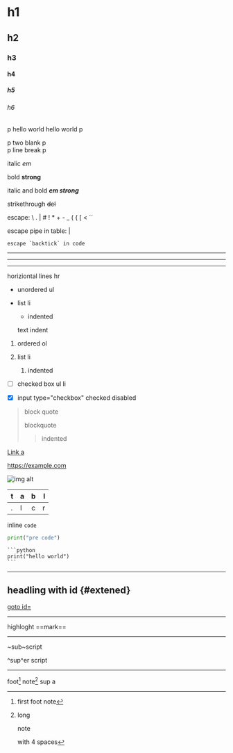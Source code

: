# h1

## h2

### h3

#### h4

##### h5

###### h6

p hello world 
hello world p

p two blank p  
p line break p

italic *em*

bold **strong**

italic and bold ***em strong***

strikethrough ~~del~~

escape: \\ \. \| \# \! \* \+ \- \_ \( \{ \[ \< \``

escape pipe in table: &#124;

``escape `backtick` in code``

---

***

___

horiziontal lines hr

- unordered ul

- list li

    - indented
    
    text indent

1. ordered ol

2. list li

    1. indented

- [ ] checked box ul li

- [x] input type="checkbox" checked  disabled

> block quote
>
> blockquote
>
> > indented

[Link a](https://example.com)

<https://example.com>

![img alt](https://place-hold.it/100x100 "title")

|t|a|b|l|
|---|:--|:-:|--:|
|.|l|c|r|

inline `code`

```python
print("pre code")
```

````
```python
print("hello world")
```
````

---

## headling with id {#extened}

[goto id=](#extened)

---

highloght ==mark==

---

~sub~script

^sup^er script

---

foot[^1] note[^note] sup a

[^1]: first foot note

[^note]: long

    note
    
    with 4 spaces
